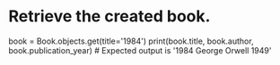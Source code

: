 # Retrieve the created book.

book = Book.objects.get(title='1984')
print(book.title, book.author, book.publication_year) # Expected output is '1984 George Orwell 1949'